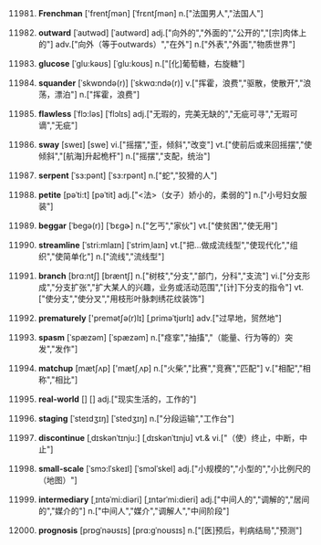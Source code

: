 11981. **Frenchman**
['frentʃmən]  [ˈfrɛntʃmən]
n.["法国男人","法国人"]  

11982. **outward**
[ˈaʊtwəd]  [ˈaʊtwərd]
adj.["向外的","外面的","公开的","[宗]肉体上的"]  adv.["向外（等于outwards）","在外"]  n.["外表","外面","物质世界"]  

11983. **glucose**
[ˈglu:kəʊs]  [ˈglu:koʊs]
n.["[化]葡萄糖，右旋糖"]  

11984. **squander**
[ˈskwɒndə(r)]  [ˈskwɑ:ndə(r)]
v.["挥霍，浪费","驱散，使散开","浪荡，漂泊"]  n.["挥霍，浪费"]  

11985. **flawless**
[ˈflɔ:ləs]  [ˈflɔlɪs]
adj.["无瑕的，完美无缺的","无疵可寻","无瑕可谪","无疵"]  

11986. **sway**
[sweɪ]  [swe]
vi.["摇摆","歪，倾斜","改变"]  vt.["使前后或来回摇摆","使倾斜","[航海]升起桅杆"]  n.["摇摆","支配，统治"]  

11987. **serpent**
[ˈsɜ:pənt]  [ˈsɜ:rpənt]
n.["蛇","狡猾的人"]  

11988. **petite**
[pəˈti:t]  [pəˈtit]
adj.["<法>（女子）娇小的，柔弱的"]  n.["小号妇女服装"]  

11989. **beggar**
[ˈbegə(r)]  [ˈbɛɡɚ]
n.["乞丐","家伙"]  vt.["使贫困","使无用"]  

11990. **streamline**
[ˈstri:mlaɪn]  [ˈstrimˌlaɪn]
vt.["把…做成流线型","使现代化","组织","使简单化"]  n.["流线","流线型"]  

11991. **branch**
[brɑ:ntʃ]  [bræntʃ]
n.["树枝","分支","部门，分科","支流"]  vi.["分支形成","分支扩张","扩大某人的兴趣，业务或活动范围","[计]下分支的指令"]  vt.["使分支","使分叉","用枝形叶脉刺绣花纹装饰"]  

11992. **prematurely**
['premətʃə(r)lɪ]  [ˌpriməˈtjʊrlɪ]
adv.["过早地，贸然地"]  

11993. **spasm**
[ˈspæzəm]  [ˈspæzəm]
n.["痉挛","抽搐","（能量、行为等的）突发","发作"]  

11994. **matchup**
[mætʃʌp]  ['mætʃˌʌp]
n.["火柴","比赛","竞赛","匹配"]  v.["相配","相称","相比"]  

11995. **real-world**
[]  []
adj.["现实生活的，工作的"]  

11996. **staging**
[ˈsteɪdʒɪŋ]  [ˈstedʒɪŋ]
n.["分段运输","工作台"]  

11997. **discontinue**
[ˌdɪskənˈtɪnju:]  [ˌdɪskənˈtɪnju]
vt.& vi.["（使）终止，中断，中止"]  

11998. **small-scale**
[ˈsmɔ:lˈskeɪl]  [ˈsmɔlˈskel]
adj.["小规模的","小型的","小比例尺的（地图）"]  

11999. **intermediary**
[ˌɪntəˈmi:diəri]  [ˌɪntərˈmi:dieri]
adj.["中间人的","调解的","居间的","媒介的"]  n.["中间人","媒介","调解人","中间阶段"]  

12000. **prognosis**
[prɒgˈnəʊsɪs]  [prɑ:gˈnoʊsɪs]
n.["[医]预后，判病结局","预测"]  

